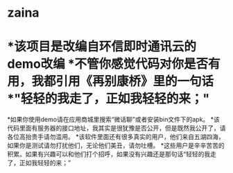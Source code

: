 zaina
=====
*该项目是改编自环信即时通讯云的demo改编
*不管你感觉代码对你是否有用，我都引用《再别康桥》里的一句话
*"轻轻的我走了，正如我轻轻的来；"
=====
*如果你使用demo请在应用商城里搜索“微话聊”或者安装bin文件下的apk。
*该代码里面有服务器的接口地址，我其实是很犹豫是否公开，但是既然我公开了，请各位高抬贵手请勿滥用。
*该软件里面还有很多真实的用户，他们来自五湖四海，如果你是测试请勿打扰他们，无论他们美丑，请勿吐槽。
*这些用户是辛辛苦苦的积累。如果有兴趣可以和他们打个招呼，如果没有兴趣还是那句话“轻轻的我走了，正如我轻轻的来；”
 
